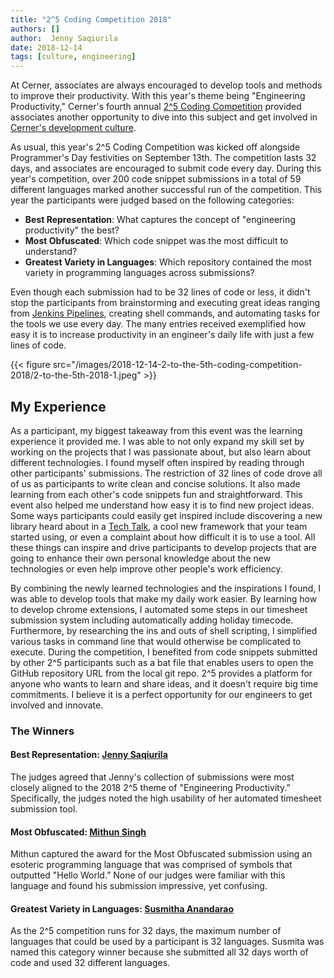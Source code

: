 ```yaml
---
title: "2^5 Coding Competition 2018"
authors: []
author:  Jenny Saqiurila
date: 2018-12-14
tags: [culture, engineering]
---
```


At Cerner, associates are always encouraged to develop tools and methods to improve their productivity. With this year's theme being "Engineering Productivity," Cerner's fourth annual [2^5 Coding Competition](https://engineering.cerner.com/blog/2-to-the-5th-coding-competition-2017/) provided associates another opportunity to dive into this subject and get involved in [Cerner's development culture](https://engineering.cerner.com/culture/).

As usual, this year's 2^5 Coding Competition was kicked off alongside Programmer's Day festivities on September 13th. The competition lasts 32 days, and associates are encouraged to submit code every day. During this year's competition, over 200 code snippet submissions in a total of 59 different languages marked another successful run of the competition. This year the participants were judged based on the following categories:

* **Best Representation**: What captures the concept of "engineering productivity" the best?
* **Most Obfuscated**: Which code snippet was the most difficult to understand?
* **Greatest Variety in Languages**: Which repository contained the most variety in programming languages across submissions?

Even though each submission had to be 32 lines of code or less, it didn't stop the participants from brainstorming and executing great ideas ranging from [Jenkins Pipelines](https://jenkins.io/doc/book/pipeline/), creating shell commands, and automating tasks for the tools we use every day. The many entries received exemplified how easy it is to increase productivity in an engineer's daily life with just a few lines of code.

{{< figure src="/images/2018-12-14-2-to-the-5th-coding-competition-2018/2-to-the-5th-2018-1.jpeg" >}}

## My Experience

As a participant, my biggest takeaway from this event was the learning experience it provided me. I was able to not only expand my skill set by working on the projects that I was passionate about, but also learn about different technologies. I found myself often inspired by reading through other participants' submissions. The restriction of 32 lines of code drove all of us as participants to write clean and concise solutions. It also made learning from each other's code snippets fun and straightforward. This event also helped me understand how easy it is to find new project ideas. Some ways participants could easily get inspired include discovering a new library heard about in a [Tech Talk](https://www.youtube.com/user/CernerEng), a cool new framework that your team started using, or even a complaint about how difficult it is to use a tool. All these things can inspire and drive participants to develop projects that are going to enhance their own personal knowledge about the new technologies or even help improve other people's work efficiency.

By combining the newly learned technologies and the inspirations I found, I was able to develop tools that make my daily work easier. By learning how to develop chrome extensions, I automated some steps in our timesheet submission system including automatically adding holiday timecode. Furthermore, by researching the ins and outs of shell scripting, I simplified various tasks in command line that would otherwise be complicated to execute. During the competition, I benefited from code snippets submitted by other 2^5 participants such as a bat file that enables users to open the GitHub repository URL from the local git repo. 2^5 provides a platform for anyone who wants to learn and share ideas, and it doesn't require big time commitments. I believe it is a perfect opportunity for our engineers to get involved and innovate.

### The Winners

#### Best Representation: [Jenny Saqiurila](https://github.com/saqiurila)

The judges agreed that Jenny's collection of submissions were most closely aligned to the 2018 2^5 theme of "Engineering Productivity.” Specifically, the judges noted the high usability of her automated timesheet submission tool.

#### Most Obfuscated: [Mithun Singh](https://github.com/mithuns)

Mithun captured the award for the Most Obfuscated submission using an esoteric programming language that was comprised of symbols that outputted "Hello World.” None of our judges were familiar with this language and found his submission impressive, yet confusing.

#### Greatest Variety in Languages: [Susmitha Anandarao](https://github.com/susmitha-anandarao)

As the 2^5 competition runs for 32 days, the maximum number of languages that could be used by a participant is 32 languages. Susmita was named this category winner because she submitted all 32 days worth of code and used 32 different languages.
